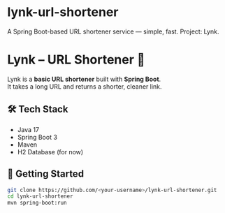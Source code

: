 # lynk-url-shortener
A Spring Boot-based URL shortener service — simple, fast. Project: Lynk.
# Lynk – URL Shortener 🚀

Lynk is a **basic URL shortener** built with **Spring Boot**.  
It takes a long URL and returns a shorter, cleaner link.

## 🛠️ Tech Stack
- Java 17
- Spring Boot 3
- Maven
- H2 Database (for now)

## 🚀 Getting Started
```bash
git clone https://github.com/<your-username>/lynk-url-shortener.git
cd lynk-url-shortener
mvn spring-boot:run
